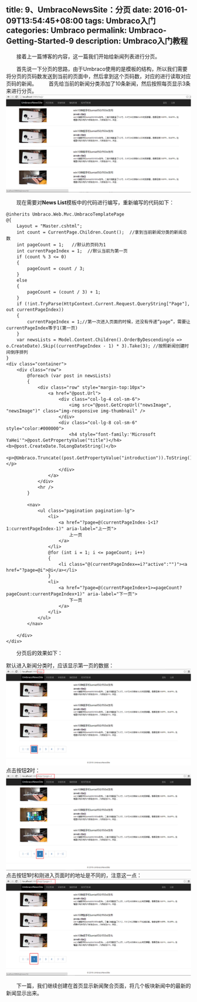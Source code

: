 title: 9、UmbracoNewsSite：分页
date: 2016-01-09T13:54:45+08:00
tags: Umbraco入门
categories: Umbraco
permalink: Umbraco-Getting-Started-9
description: Umbraco入门教程
---
　　接着上一篇博客的内容，这一篇我们开始给新闻列表进行分页。

　　首先说一下分页的思路，由于Umbraco使用的是模板的结构，所以我们需要将分页的页码数发送到当前的页面中，然后拿到这个页码数，对应的进行读取对应页码的新闻。
　　首先给当前的新闻分类添加了10条新闻，然后按照每页显示3条来进行分页。<!--more-->
![](/image/umbraco/backoffice54.png)

　　现在需要对**News List**模板中的代码进行编写，重新编写的代码如下：
```
@inherits Umbraco.Web.Mvc.UmbracoTemplatePage
@{
    Layout = "Master.cshtml";
    int count = CurrentPage.Children.Count();  //拿到当前新闻分类的新闻总数
    int pageCount = 1;   //默认的页码为1
    int currentPageIndex = 1;  //默认当前为第一页
    if (count % 3 <= 0)
    {
        pageCount = count / 3;
    }
    else
    {
        pageCount = (count / 3) + 1;
    }
    if (!int.TryParse(HttpContext.Current.Request.QueryString["Page"], out currentPageIndex))
    {
        currentPageIndex = 1;//第一次进入页面的时候，还没有传递“page”，需要让currentPageIndex等于1(第一页)
    }
    var newsLists = Model.Content.Children().OrderByDescending(o => o.CreateDate).Skip((currentPageIndex - 1) * 3).Take(3); //按照新闻创建时间倒序排列
}
<div class="container">
    <div class="row">
        @foreach (var post in newsLists)
        {
            <div class="row" style="margin-top:10px">
                <a href="@post.Url">
                    <div class="col-lg-4 col-sm-6">
                        <img src="@post.GetCropUrl("newsImage", "newsImage")" class="img-responsive img-thumbnail" />
                    </div>
                    <div class="col-lg-8 col-sm-6" style="color:#000000">
                        <h4 style="font-family:'Microsoft YaHei'">@post.GetPropertyValue("title")</h4><b>@post.CreateDate.ToLongDateString()</b>
                        <p>@Umbraco.Truncate((post.GetPropertyValue("introduction")).ToString(),100,true)</p>
                    </div>
                </a>
            </div>
            <hr />
        }

        <nav>
            <ul class="pagination pagination-lg">
                <li>
                    <a href="?page=@(currentPageIndex-1<1?1:currentPageIndex-1)" aria-label="上一页">
                        上一页
                    </a>
                </li>
                @for (int i = 1; i <= pageCount; i++)
                {
                    <li class="@(currentPageIndex==i?"active":"")"><a href="?page=@i">@i</a></li>
                }
                <li>
                    <a href="?page=@(currentPageIndex+1>=pageCount?pageCount:currentPageIndex+1)" aria-label="下一页">
                        下一页
                    </a>
                </li>
            </ul>
        </nav>

    </div>
</div>

```

　　分页后的效果如下：

默认进入新闻分类时，应该显示第一页的数据：
![](/image/umbraco/backoffice55.png)
点击按钮**2**时：
![](/image/umbraco/backoffice56.png)
点击按钮**1**时和刚进入页面时的地址是不同的，注意这一点：
![](/image/umbraco/backoffice57.png)

　　下一篇，我们继续创建在首页显示新闻聚合页面，将几个板块新闻中的最新的新闻显示出来。